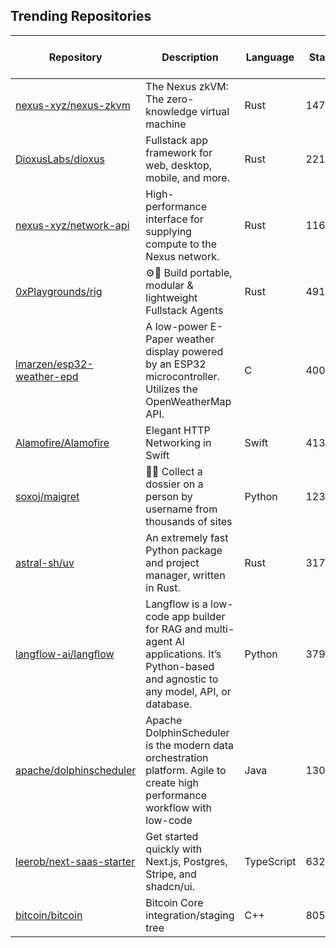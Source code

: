 ## Trending Repositories

| Repository | Description | Language | Stars | Forks | Built By | Current Period Stars |
|------------|-------------|----------|-------|-------|----------|---------------------|
| [nexus-xyz/nexus-zkvm](https://github.com/nexus-xyz/nexus-zkvm) | The Nexus zkVM: The zero-knowledge virtual machine | Rust | 1474 | 313 | [govereau](https://github.com/govereau), [slumber](https://github.com/slumber), [danielmarinq](https://github.com/danielmarinq), [sjudson](https://github.com/sjudson), [yoichi-nexus](https://github.com/yoichi-nexus) | 39 |
| [DioxusLabs/dioxus](https://github.com/DioxusLabs/dioxus) | Fullstack app framework for web, desktop, mobile, and more. | Rust | 22179 | 850 | [jkelleyrtp](https://github.com/jkelleyrtp), [ealmloff](https://github.com/ealmloff), [mrxiaozhuox](https://github.com/mrxiaozhuox), [DogeDark](https://github.com/DogeDark), [rMazeiks](https://github.com/rMazeiks) | 116 |
| [nexus-xyz/network-api](https://github.com/nexus-xyz/network-api) | High-performance interface for supplying compute to the Nexus network. | Rust | 116 | 53 | [collinjackson](https://github.com/collinjackson), [dprats](https://github.com/dprats), [stupidmelon](https://github.com/stupidmelon), [mfaulk](https://github.com/mfaulk), [toanbk](https://github.com/toanbk) | 18 |
| [0xPlaygrounds/rig](https://github.com/0xPlaygrounds/rig) | ⚙️🦀 Build portable, modular & lightweight Fullstack Agents | Rust | 491 | 33 | [cvauclair](https://github.com/cvauclair), [garance-buricatu](https://github.com/garance-buricatu), [mateobelanger](https://github.com/mateobelanger), [0xMochan](https://github.com/0xMochan) | 63 |
| [lmarzen/esp32-weather-epd](https://github.com/lmarzen/esp32-weather-epd) | A low-power E-Paper weather display powered by an ESP32 microcontroller. Utilizes the OpenWeatherMap API. | C | 4005 | 255 | [lmarzen](https://github.com/lmarzen), [cwitting](https://github.com/cwitting), [pjveltri](https://github.com/pjveltri), [jrial](https://github.com/jrial), [srt19170](https://github.com/srt19170) | 404 |
| [Alamofire/Alamofire](https://github.com/Alamofire/Alamofire) | Elegant HTTP Networking in Swift | Swift | 41393 | 7568 | [cnoon](https://github.com/cnoon), [jshier](https://github.com/jshier), [mattt](https://github.com/mattt), [kylef](https://github.com/kylef), [kcharwood](https://github.com/kcharwood) | 42 |
| [soxoj/maigret](https://github.com/soxoj/maigret) | 🕵️‍♂️ Collect a dossier on a person by username from thousands of sites | Python | 12383 | 884 | [soxoj](https://github.com/soxoj), [kustermariocoding](https://github.com/kustermariocoding), [fen0s](https://github.com/fen0s), [cyb3rk0tik](https://github.com/cyb3rk0tik) | 711 |
| [astral-sh/uv](https://github.com/astral-sh/uv) | An extremely fast Python package and project manager, written in Rust. | Rust | 31709 | 854 | [charliermarsh](https://github.com/charliermarsh), [zanieb](https://github.com/zanieb), [konstin](https://github.com/konstin), [BurntSushi](https://github.com/BurntSushi) | 418 |
| [langflow-ai/langflow](https://github.com/langflow-ai/langflow) | Langflow is a low-code app builder for RAG and multi-agent AI applications. It’s Python-based and agnostic to any model, API, or database. | Python | 37995 | 4391 | [ogabrielluiz](https://github.com/ogabrielluiz), [anovazzi1](https://github.com/anovazzi1), [lucaseduoli](https://github.com/lucaseduoli), [Cristhianzl](https://github.com/Cristhianzl), [igorrCarvalho](https://github.com/igorrCarvalho) | 189 |
| [apache/dolphinscheduler](https://github.com/apache/dolphinscheduler) | Apache DolphinScheduler is the modern data orchestration platform. Agile to create high performance workflow with low-code | Java | 13060 | 4659 | [break60](https://github.com/break60), [qiaozhanwei](https://github.com/qiaozhanwei), [ruanwenjun](https://github.com/ruanwenjun), [davidzollo](https://github.com/davidzollo), [lenboo](https://github.com/lenboo) | 7 |
| [leerob/next-saas-starter](https://github.com/leerob/next-saas-starter) | Get started quickly with Next.js, Postgres, Stripe, and shadcn/ui. | TypeScript | 6323 | 705 | [leerob](https://github.com/leerob), [Prathamesh-chougale-17](https://github.com/Prathamesh-chougale-17), [slavingia](https://github.com/slavingia), [webda2l](https://github.com/webda2l), [dikaio](https://github.com/dikaio) | 365 |
| [bitcoin/bitcoin](https://github.com/bitcoin/bitcoin) | Bitcoin Core integration/staging tree | C++ | 80595 | 36543 | [laanwj](https://github.com/laanwj), [fanquake](https://github.com/fanquake), [sipa](https://github.com/sipa), [hebasto](https://github.com/hebasto), [achow101](https://github.com/achow101) | 130 |
